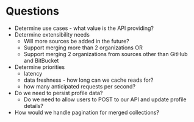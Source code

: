 # Questions
- Determine use cases - what value is the API providing?
- Determine extensibility needs
	- Will more sources be added in the future?
	- Support merging more than 2 organizations OR
	- Support merging 2 organizations from sources other than GitHub and BitBucket
- Determine priorities
	- latency
	- data freshness - how long can we cache reads for?
	- how many anticipated requests per second?
- Do we need to persist profile data?
	- Do we need to allow users to POST to our API and update profile details?
- How would we handle pagination for merged collections?